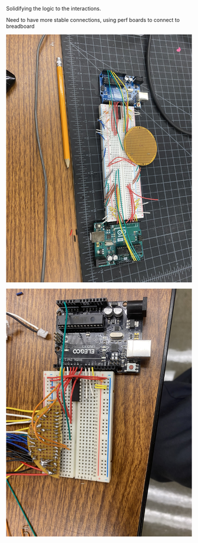 Solidifying the logic to the interactions. 

Need to have more stable connections, using perf boards to connect to breadboard

![Shield mock up](images/IMG_1945.jpg)

![Shield attempt](images/breadboard%20with%20shield.jpg)